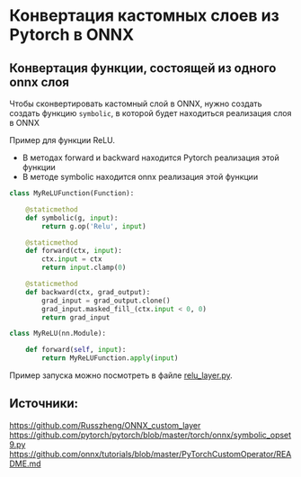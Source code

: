 ﻿# Конвертация кастомных слоев из Pytorch в ONNX

## Конвертация функции, состоящей из одного onnx слоя 

Чтобы сконвертировать кастомный слой в ONNX, нужно создать создать функцию 
`symbolic`, в которой будет находиться реализация слоя в ONNX

Пример для функции ReLU.
- В методах forward и backward находится Pytorch реализация этой функции
- В методе symbolic находится onnx реализация этой функции  

```python
class MyReLUFunction(Function):

    @staticmethod
    def symbolic(g, input):
        return g.op('Relu', input)

    @staticmethod
    def forward(ctx, input):
        ctx.input = ctx
        return input.clamp(0)

    @staticmethod
    def backward(ctx, grad_output):
        grad_input = grad_output.clone()
        grad_input.masked_fill_(ctx.input < 0, 0)
        return grad_input

class MyReLU(nn.Module):

    def forward(self, input):
        return MyReLUFunction.apply(input)
```

Пример запуска можно посмотреть в файле [relu_layer.py](relu_layer.py).


## Источники:

https://github.com/Russzheng/ONNX_custom_layer
https://github.com/pytorch/pytorch/blob/master/torch/onnx/symbolic_opset9.py
https://github.com/onnx/tutorials/blob/master/PyTorchCustomOperator/README.md 
